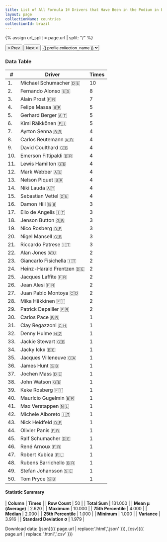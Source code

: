 ```yaml
---
title: List of All Formula 1® Drivers that Have Been in the Podium in Brazil by Number of Times
layout: page
collectionName: countries
collectionId: brazil
---
```


{% assign url_split = page.url | split: "/" %}
<div id="collection-navigation">
<button onclick="selector.options[selector.selectedIndex-1].value && (window.location = selector.options[selector.selectedIndex-1].value);">&lt; Prev</button>
<button onclick="selector.options[selector.selectedIndex+1].value && (window.location = selector.options[selector.selectedIndex+1].value);">Next &gt;</button>
<select id="selector" onchange="this.options[this.selectedIndex].value && (window.location = this.options[this.selectedIndex].value);">
  {% for collectionId in site.data[page.collectionName].refs %}
    {% if collectionId == page.collectionId %}
      {% assign selected = "selected" %}
    {% else %}
      {% assign selected = "" %}
    {% endif %}
    {% assign profile = site.data[page.collectionName][collectionId].profile %}
    <option value="/f1/{{ page.collectionName }}/{{ collectionId }}/{{ url_split[4] }}" {{ selected }}>{{ profile.collection_name }}</option>
  {% endfor %}
</select>
</div>

<canvas id="chart" width="400" height="180"></canvas>
<script>
var data = {
    "datasets": [
        {
            "backgroundColor": [
                "#9C8E8D",
                "#9C8E8D",
                "#9C8E8D",
                "#9C8E8D",
                "#9C8E8D",
                "#9C8E8D",
                "#9C8E8D",
                "#9C8E8D",
                "#9C8E8D",
                "#9C8E8D",
                "#9C8E8D",
                "#9C8E8D",
                "#9C8E8D",
                "#9C8E8D",
                "#9C8E8D",
                "#9C8E8D",
                "#9C8E8D",
                "#9C8E8D",
                "#9C8E8D",
                "#9C8E8D",
                "#9C8E8D",
                "#9C8E8D",
                "#9C8E8D",
                "#9C8E8D",
                "#9C8E8D",
                "#9C8E8D",
                "#9C8E8D",
                "#9C8E8D",
                "#9C8E8D",
                "#9C8E8D",
                "#9C8E8D",
                "#9C8E8D",
                "#9C8E8D",
                "#9C8E8D",
                "#9C8E8D",
                "#9C8E8D",
                "#9C8E8D",
                "#9C8E8D",
                "#9C8E8D",
                "#9C8E8D",
                "#9C8E8D",
                "#9C8E8D",
                "#9C8E8D",
                "#9C8E8D",
                "#9C8E8D",
                "#9C8E8D",
                "#9C8E8D",
                "#9C8E8D",
                "#9C8E8D",
                "#9C8E8D"
            ],
            "borderColor": [
                "#1D181E",
                "#1D181E",
                "#1D181E",
                "#1D181E",
                "#1D181E",
                "#1D181E",
                "#1D181E",
                "#1D181E",
                "#1D181E",
                "#1D181E",
                "#1D181E",
                "#1D181E",
                "#1D181E",
                "#1D181E",
                "#1D181E",
                "#1D181E",
                "#1D181E",
                "#1D181E",
                "#1D181E",
                "#1D181E",
                "#1D181E",
                "#1D181E",
                "#1D181E",
                "#1D181E",
                "#1D181E",
                "#1D181E",
                "#1D181E",
                "#1D181E",
                "#1D181E",
                "#1D181E",
                "#1D181E",
                "#1D181E",
                "#1D181E",
                "#1D181E",
                "#1D181E",
                "#1D181E",
                "#1D181E",
                "#1D181E",
                "#1D181E",
                "#1D181E",
                "#1D181E",
                "#1D181E",
                "#1D181E",
                "#1D181E",
                "#1D181E",
                "#1D181E",
                "#1D181E",
                "#1D181E",
                "#1D181E",
                "#1D181E"
            ],
            "borderWidth": 1,
            "data": [
                10.0,
                8.0,
                7.0,
                5.0,
                5.0,
                5.0,
                4.0,
                4.0,
                4.0,
                4.0,
                4.0,
                4.0,
                4.0,
                4.0,
                4.0,
                3.0,
                3.0,
                3.0,
                3.0,
                3.0,
                3.0,
                2.0,
                2.0,
                2.0,
                2.0,
                2.0,
                2.0,
                2.0,
                2.0,
                1.0,
                1.0,
                1.0,
                1.0,
                1.0,
                1.0,
                1.0,
                1.0,
                1.0,
                1.0,
                1.0,
                1.0,
                1.0,
                1.0,
                1.0,
                1.0,
                1.0,
                1.0,
                1.0,
                1.0,
                1.0
            ],
            "label": "Times"
        }
    ],
    "labels": [
        "Michael Schumacher",
        "Fernando Alonso",
        "Alain Prost",
        "Felipe Massa",
        "Gerhard Berger",
        "Kimi Räikkönen",
        "Ayrton Senna",
        "Carlos Reutemann",
        "David Coulthard",
        "Emerson Fittipaldi",
        "Lewis Hamilton",
        "Mark Webber",
        "Nelson Piquet",
        "Niki Lauda",
        "Sebastian Vettel",
        "Damon Hill",
        "Elio de Angelis",
        "Jenson Button",
        "Nico Rosberg",
        "Nigel Mansell",
        "Riccardo Patrese",
        "Alan Jones",
        "Giancarlo Fisichella",
        "Heinz-Harald Frentzen",
        "Jacques Laffite",
        "Jean Alesi",
        "Juan Pablo Montoya",
        "Mika Häkkinen",
        "Patrick Depailler",
        "Carlos Pace",
        "Clay Regazzoni",
        "Denny Hulme",
        "Jackie Stewart",
        "Jacky Ickx",
        "Jacques Villeneuve",
        "James Hunt",
        "Jochen Mass",
        "John Watson",
        "Keke Rosberg",
        "Maurício Gugelmin",
        "Max Verstappen",
        "Michele Alboreto",
        "Nick Heidfeld",
        "Olivier Panis",
        "Ralf Schumacher",
        "René Arnoux",
        "Robert Kubica",
        "Rubens Barrichello",
        "Stefan Johansson",
        "Tom Pryce"
    ]
};
var options = {
  legend: {
    display: false
  },
  scales: {
    xAxes: [{
      ticks: {
        beginAtZero: true,
        maxRotation: 180,
        display: window.innerWidth > 800
      }
    }],
    yAxes: [{
      ticks: {
        beginAtZero: true
      }
    }]
  },
  onResize: function(chart, size) {
    chart.options.scales.xAxes[0].ticks.display = size.width > 800;
  }
};
var chart = new Chart("chart", {
    data: data,
    type: 'bar',
    options: options
});
</script>



### Data Table

| # | Driver | Times |
|--|--|--|
| 1. | Michael Schumacher 🇩🇪 | 10 |
| 2. | Fernando Alonso 🇪🇸 | 8 |
| 3. | Alain Prost 🇫🇷 | 7 |
| 4. | Felipe Massa 🇧🇷 | 5 |
| 5. | Gerhard Berger 🇦🇹 | 5 |
| 6. | Kimi Räikkönen 🇫🇮 | 5 |
| 7. | Ayrton Senna 🇧🇷 | 4 |
| 8. | Carlos Reutemann 🇦🇷 | 4 |
| 9. | David Coulthard 🇬🇧 | 4 |
| 10. | Emerson Fittipaldi 🇧🇷 | 4 |
| 11. | Lewis Hamilton 🇬🇧 | 4 |
| 12. | Mark Webber 🇦🇺 | 4 |
| 13. | Nelson Piquet 🇧🇷 | 4 |
| 14. | Niki Lauda 🇦🇹 | 4 |
| 15. | Sebastian Vettel 🇩🇪 | 4 |
| 16. | Damon Hill 🇬🇧 | 3 |
| 17. | Elio de Angelis 🇮🇹 | 3 |
| 18. | Jenson Button 🇬🇧 | 3 |
| 19. | Nico Rosberg 🇩🇪 | 3 |
| 20. | Nigel Mansell 🇬🇧 | 3 |
| 21. | Riccardo Patrese 🇮🇹 | 3 |
| 22. | Alan Jones 🇦🇺 | 2 |
| 23. | Giancarlo Fisichella 🇮🇹 | 2 |
| 24. | Heinz-Harald Frentzen 🇩🇪 | 2 |
| 25. | Jacques Laffite 🇫🇷 | 2 |
| 26. | Jean Alesi 🇫🇷 | 2 |
| 27. | Juan Pablo Montoya 🇨🇴 | 2 |
| 28. | Mika Häkkinen 🇫🇮 | 2 |
| 29. | Patrick Depailler 🇫🇷 | 2 |
| 30. | Carlos Pace 🇧🇷 | 1 |
| 31. | Clay Regazzoni 🇨🇭 | 1 |
| 32. | Denny Hulme 🇳🇿 | 1 |
| 33. | Jackie Stewart 🇬🇧 | 1 |
| 34. | Jacky Ickx 🇧🇪 | 1 |
| 35. | Jacques Villeneuve 🇨🇦 | 1 |
| 36. | James Hunt 🇬🇧 | 1 |
| 37. | Jochen Mass 🇩🇪 | 1 |
| 38. | John Watson 🇬🇧 | 1 |
| 39. | Keke Rosberg 🇫🇮 | 1 |
| 40. | Maurício Gugelmin 🇧🇷 | 1 |
| 41. | Max Verstappen 🇳🇱 | 1 |
| 42. | Michele Alboreto 🇮🇹 | 1 |
| 43. | Nick Heidfeld 🇩🇪 | 1 |
| 44. | Olivier Panis 🇫🇷 | 1 |
| 45. | Ralf Schumacher 🇩🇪 | 1 |
| 46. | René Arnoux 🇫🇷 | 1 |
| 47. | Robert Kubica 🇵🇱 | 1 |
| 48. | Rubens Barrichello 🇧🇷 | 1 |
| 49. | Stefan Johansson 🇸🇪 | 1 |
| 50. | Tom Pryce 🇬🇧 | 1 |

#### Statistic Summary

| **Column** | **Times** |
| **Row Count** | 50 |
| **Total Sum** | 131.000 |
| **Mean μ (Average)** | 2.620 |
| **Maximum** | 10.000 |
| **75th Percentile** | 4.000 |
| **Median** | 2.000 |
| **25th Percentile** | 1.000 |
| **Minimum** | 1.000 |
| **Variance** | 3.916 |
| **Standard Deviation σ** | 1.979 |

Download data: [json]({{ page.url | replace:'.html','.json' }}), [csv]({{ page.url | replace:'.html','.csv' }})
